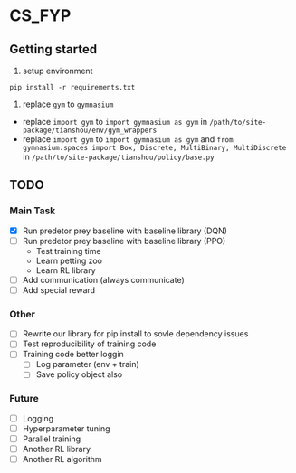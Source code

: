 # CS_FYP

## Getting started
1. setup environment
```
pip install -r requirements.txt
```
1. replace `gym` to `gymnasium`
  - replace `import gym` to `import gymnasium as gym` in `/path/to/site-package/tianshou/env/gym_wrappers`
  - replace `import gym` to `import gymnasium as gym` and `from gymnasium.spaces import Box, Discrete, MultiBinary, MultiDiscrete` in `/path/to/site-package/tianshou/policy/base.py`


## TODO

### Main Task
- [X] Run predetor prey baseline with baseline library (DQN)
- [ ] Run predetor prey baseline with baseline library (PPO)
    - Test training time
    - Learn petting zoo
    - Learn RL library
- [ ] Add communication (always communicate)
- [ ] Add special reward

### Other
- [ ] Rewrite our library for pip install to sovle dependency issues
- [ ] Test reproducibility of training code
- [ ] Training code better loggin
    - [ ] Log parameter (env + train)
    - [ ] Save policy object also
    
### Future
- [ ] Logging
- [ ] Hyperparameter tuning
- [ ] Parallel training
- [ ] Another RL library
- [ ] Another RL algorithm
